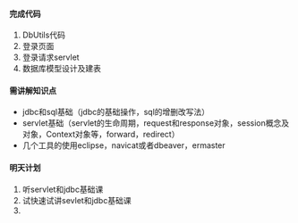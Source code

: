 #### 完成代码
1. DbUtils代码
2. 登录页面
3. 登录请求servlet
4. 数据库模型设计及建表

#### 需讲解知识点

* jdbc和sql基础（jdbc的基础操作，sql的增删改写法）
* servlet基础（servlet的生命周期，request和response对象，session概念及对象，Context对象等，forward，redirect）
* 几个工具的使用eclipse，navicat或者dbeaver，ermaster

#### 明天计划

1. 听servlet和jdbc基础课
2. 试快速试讲sevlet和jdbc基础课
3. 